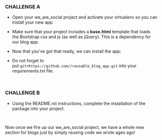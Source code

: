 ### CHALLENGE A

-   Open your we_are_social project and activate your virtualenv so you can
    install your new app.

-   Make sure that your project includes a **base.html** template that loads the
    Bootstrap css and js (as well as jQuery). This is a dependency for our blog
    app.

-   Now that you’ve got that ready, we can install the app:

-   Do not forget to put `git+https://github.com//reusable_blog_app.git` into
    your requirements.txt file.

 

### CHALLENGE B

-   Using the README.rst instructions, complete the installation of the package
    into your project.

 

Now once we fire up our we_are_social project, we have a whole new section for
blogs just by simply reusing code we wrote ages ago!  

